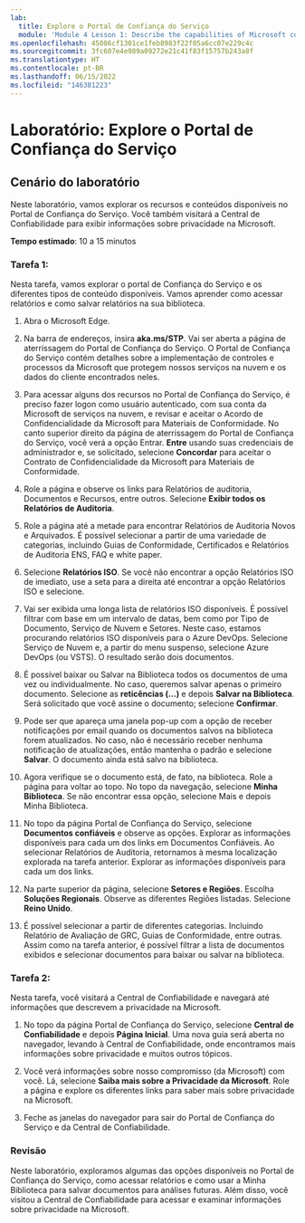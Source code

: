 ```yaml
---
lab:
  title: Explore o Portal de Confiança do Serviço
  module: 'Module 4 Lesson 1: Describe the capabilities of Microsoft compliance solutions: Describe the compliance management capabilities of Microsoft'
ms.openlocfilehash: 45086cf1301ce1feb8983f22f05a6cc07e229c4c
ms.sourcegitcommit: 3fc607e4e989a09272e21c41f83f15757b243a8f
ms.translationtype: HT
ms.contentlocale: pt-BR
ms.lasthandoff: 06/15/2022
ms.locfileid: "146381223"
---
```

# <a name="lab-explore-the-service-trust-portal"></a>Laboratório: Explore o Portal de Confiança do Serviço

## <a name="lab-scenario"></a>Cenário do laboratório

Neste laboratório, vamos explorar os recursos e conteúdos disponíveis no Portal de Confiança do Serviço. Você também visitará a Central de Confiabilidade para exibir informações sobre privacidade na Microsoft.

**Tempo estimado**: 10 a 15 minutos

### <a name="task-1"></a>Tarefa 1:

Nesta tarefa, vamos explorar o portal de Confiança do Serviço e os diferentes tipos de conteúdo disponíveis. Vamos aprender como acessar relatórios e como salvar relatórios na sua biblioteca.

1. Abra o Microsoft Edge.

1. Na barra de endereços, insira **aka.ms/STP**.  Vai ser aberta a página de aterrissagem do Portal de Confiança do Serviço. O Portal de Confiança do Serviço contém detalhes sobre a implementação de controles e processos da Microsoft que protegem nossos serviços na nuvem e os dados do cliente encontrados neles.

1. Para acessar alguns dos recursos no Portal de Confiança do Serviço, é preciso fazer logon como usuário autenticado, com sua conta da Microsoft de serviços na nuvem, e revisar e aceitar o Acordo de Confidencialidade da Microsoft para Materiais de Conformidade. No canto superior direito da página de aterrissagem do Portal de Confiança do Serviço, você verá a opção Entrar.  **Entre** usando suas credenciais de administrador e, se solicitado, selecione **Concordar** para aceitar o Contrato de Confidencialidade da Microsoft para Materiais de Conformidade.

1. Role a página e observe os links para Relatórios de auditoria, Documentos e Recursos, entre outros.  Selecione **Exibir todos os Relatórios de Auditoria**.

1. Role a página até a metade para encontrar Relatórios de Auditoria Novos e Arquivados.  É possível selecionar a partir de uma variedade de categorias, incluindo Guias de Conformidade, Certificados e Relatórios de Auditoria ENS, FAQ e white paper.

1. Selecione **Relatórios ISO**.  Se você não encontrar a opção Relatórios ISO de imediato, use a seta para a direita até encontrar a opção Relatórios ISO e selecione.

1. Vai ser exibida uma longa lista de relatórios ISO disponíveis. É possível filtrar com base em um intervalo de datas, bem como por Tipo de Documento, Serviço de Nuvem e Setores.  Neste caso, estamos procurando relatórios ISO disponíveis para o Azure DevOps.  Selecione Serviço de Nuvem e, a partir do menu suspenso, selecione Azure DevOps (ou VSTS).  O resultado serão dois documentos.

1. É possível baixar ou Salvar na Biblioteca todos os documentos de uma vez ou individualmente.  No caso, queremos salvar apenas o primeiro documento.  Selecione as **reticências (...)** e depois **Salvar na Biblioteca**.  Será solicitado que você assine o documento; selecione **Confirmar**.

1. Pode ser que apareça uma janela pop-up com a opção de receber notificações por email quando os documentos salvos na biblioteca forem atualizados.  No caso, não é necessário receber nenhuma notificação de atualizações, então mantenha o padrão e selecione **Salvar**.  O documento ainda está salvo na biblioteca.

1. Agora verifique se o documento está, de fato, na biblioteca. Role a página para voltar ao topo.  No topo da navegação, selecione **Minha Biblioteca**.  Se não encontrar essa opção, selecione Mais e depois Minha Biblioteca.

1. No topo da página Portal de Confiança do Serviço, selecione **Documentos confiáveis** e observe as opções. Explorar as informações disponíveis para cada um dos links em Documentos Confiáveis. Ao selecionar Relatórios de Auditoria, retornamos à mesma localização explorada na tarefa anterior.  Explorar as informações disponíveis para cada um dos links.

1. Na parte superior da página, selecione **Setores e Regiões**.  Escolha **Soluções Regionais**. Observe as diferentes Regiões listadas.  Selecione **Reino Unido**.  

1. É possível selecionar a partir de diferentes categorias.  Incluindo Relatório de Avaliação de GRC, Guias de Conformidade, entre outras.  Assim como na tarefa anterior, é possível filtrar a lista de documentos exibidos e selecionar documentos para baixar ou salvar na biblioteca.

### <a name="task-2"></a>Tarefa 2:

Nesta tarefa, você visitará a Central de Confiabilidade e navegará até informações que descrevem a privacidade na Microsoft.

1. No topo da página Portal de Confiança do Serviço, selecione **Central de Confiabilidade** e depois **Página Inicial**. Uma nova guia será aberta no navegador, levando à Central de Confiabilidade, onde encontramos mais informações sobre privacidade e muitos outros tópicos.  

1. Você verá informações sobre nosso compromisso (da Microsoft) com você.  Lá, selecione **Saiba mais sobre a Privacidade da Microsoft**.  Role a página e explore os diferentes links para saber mais sobre privacidade na Microsoft.

1. Feche as janelas do navegador para sair do Portal de Confiança do Serviço e da Central de Confiabilidade.

### <a name="review"></a>Revisão

Neste laboratório, exploramos algumas das opções disponíveis no Portal de Confiança do Serviço, como acessar relatórios e como usar a Minha Biblioteca para salvar documentos para análises futuras.  Além disso, você visitou a Central de Confiabilidade para acessar e examinar informações sobre privacidade na Microsoft.
